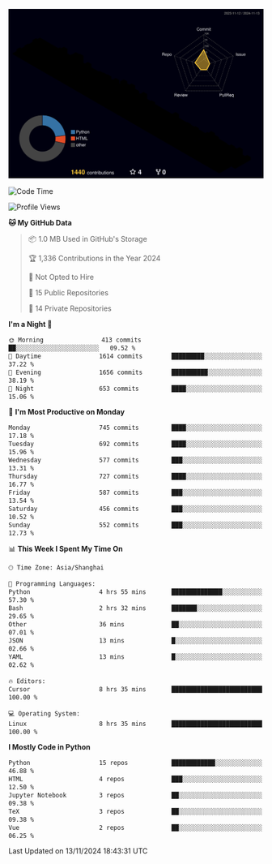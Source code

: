 <!--![](https://raw.githubusercontent.com/BorisYang326/BorisYang326/output/github-contribution-grid-snake-dark.svg) -->
![](./profile-3d-contrib/profile-night-rainbow.svg)
<!--START_SECTION:waka-->
![Code Time](http://img.shields.io/badge/Code%20Time-622%20hrs%2035%20mins-blue)

![Profile Views](http://img.shields.io/badge/Profile%20Views-0-blue)

**🐱 My GitHub Data** 

> 📦 1.0 MB Used in GitHub's Storage 
 > 
> 🏆 1,336 Contributions in the Year 2024
 > 
> 🚫 Not Opted to Hire
 > 
> 📜 15 Public Repositories 
 > 
> 🔑 14 Private Repositories 
 > 
**I'm a Night 🦉** 

```text
🌞 Morning                413 commits         ██░░░░░░░░░░░░░░░░░░░░░░░   09.52 % 
🌆 Daytime                1614 commits        █████████░░░░░░░░░░░░░░░░   37.22 % 
🌃 Evening                1656 commits        ██████████░░░░░░░░░░░░░░░   38.19 % 
🌙 Night                  653 commits         ████░░░░░░░░░░░░░░░░░░░░░   15.06 % 
```
📅 **I'm Most Productive on Monday** 

```text
Monday                   745 commits         ████░░░░░░░░░░░░░░░░░░░░░   17.18 % 
Tuesday                  692 commits         ████░░░░░░░░░░░░░░░░░░░░░   15.96 % 
Wednesday                577 commits         ███░░░░░░░░░░░░░░░░░░░░░░   13.31 % 
Thursday                 727 commits         ████░░░░░░░░░░░░░░░░░░░░░   16.77 % 
Friday                   587 commits         ███░░░░░░░░░░░░░░░░░░░░░░   13.54 % 
Saturday                 456 commits         ███░░░░░░░░░░░░░░░░░░░░░░   10.52 % 
Sunday                   552 commits         ███░░░░░░░░░░░░░░░░░░░░░░   12.73 % 
```


📊 **This Week I Spent My Time On** 

```text
🕑︎ Time Zone: Asia/Shanghai

💬 Programming Languages: 
Python                   4 hrs 55 mins       ██████████████░░░░░░░░░░░   57.30 % 
Bash                     2 hrs 32 mins       ███████░░░░░░░░░░░░░░░░░░   29.65 % 
Other                    36 mins             ██░░░░░░░░░░░░░░░░░░░░░░░   07.01 % 
JSON                     13 mins             █░░░░░░░░░░░░░░░░░░░░░░░░   02.66 % 
YAML                     13 mins             █░░░░░░░░░░░░░░░░░░░░░░░░   02.62 % 

🔥 Editors: 
Cursor                   8 hrs 35 mins       █████████████████████████   100.00 % 

💻 Operating System: 
Linux                    8 hrs 35 mins       █████████████████████████   100.00 % 
```

**I Mostly Code in Python** 

```text
Python                   15 repos            ████████████░░░░░░░░░░░░░   46.88 % 
HTML                     4 repos             ███░░░░░░░░░░░░░░░░░░░░░░   12.50 % 
Jupyter Notebook         3 repos             ██░░░░░░░░░░░░░░░░░░░░░░░   09.38 % 
TeX                      3 repos             ██░░░░░░░░░░░░░░░░░░░░░░░   09.38 % 
Vue                      2 repos             ██░░░░░░░░░░░░░░░░░░░░░░░   06.25 % 
```




 Last Updated on 13/11/2024 18:43:31 UTC
<!--END_SECTION:waka-->
